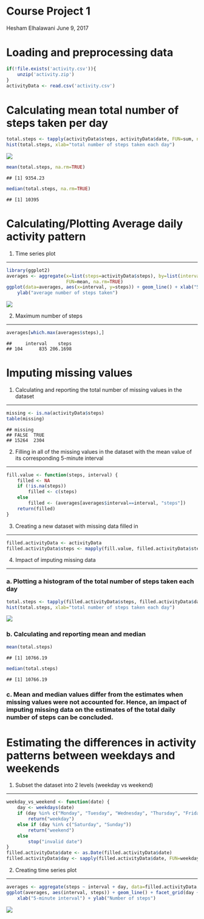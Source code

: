 Course Project 1
================
Hesham Elhalawani
June 9, 2017

Loading and preprocessing data
==============================

``` r
if(!file.exists('activity.csv')){
    unzip('activity.zip')
}
activityData <- read.csv('activity.csv')
```

Calculating mean total number of steps taken per day
====================================================

``` r
total.steps <- tapply(activityData$steps, activityData$date, FUN=sum, na.rm=TRUE)
hist(total.steps, xlab="total number of steps taken each day")
```

![](PA1_template_files/figure-markdown_github/unnamed-chunk-2-1.png)

``` r
mean(total.steps, na.rm=TRUE)
```

    ## [1] 9354.23

``` r
median(total.steps, na.rm=TRUE)
```

    ## [1] 10395

Calculating/Plotting Average daily activity pattern
===================================================

1. Time series plot
-------------------

``` r
library(ggplot2)
averages <- aggregate(x=list(steps=activityData$steps), by=list(interval=activityData$interval),
                      FUN=mean, na.rm=TRUE)
ggplot(data=averages, aes(x=interval, y=steps)) + geom_line() + xlab("5-minute interval") +
    ylab("average number of steps taken")
```

![](PA1_template_files/figure-markdown_github/unnamed-chunk-3-1.png)

2. Maximum number of steps
--------------------------

``` r
averages[which.max(averages$steps),]
```

    ##     interval    steps
    ## 104      835 206.1698

Imputing missing values
=======================

1. Calculating and reporting the total number of missing values in the dataset
------------------------------------------------------------------------------

``` r
missing <- is.na(activityData$steps)
table(missing)
```

    ## missing
    ## FALSE  TRUE 
    ## 15264  2304

2. Filling in all of the missing values in the dataset with the mean value of its corresponding 5-minute interval
-----------------------------------------------------------------------------------------------------------------

``` r
fill.value <- function(steps, interval) {
    filled <- NA
    if (!is.na(steps))
        filled <- c(steps)
    else
        filled <- (averages[averages$interval==interval, "steps"])
    return(filled)
}
```

3. Creating a new dataset with missing data filled in
-----------------------------------------------------

``` r
filled.activityData <- activityData
filled.activityData$steps <- mapply(fill.value, filled.activityData$steps, filled.activityData$interval)
```

4. Impact of imputing missing data
----------------------------------

### a. Plotting a histogram of the total number of steps taken each day

``` r
total.steps <- tapply(filled.activityData$steps, filled.activityData$date, FUN=sum)
hist(total.steps, xlab="total number of steps taken each day")
```

![](PA1_template_files/figure-markdown_github/unnamed-chunk-8-1.png)

### b. Calculating and reporting mean and median

``` r
mean(total.steps)
```

    ## [1] 10766.19

``` r
median(total.steps)
```

    ## [1] 10766.19

### c. Mean and median values differ from the estimates when missing values were not accounted for. Hence, an impact of imputing missing data on the estimates of the total daily number of steps can be concluded.

Estimating the differences in activity patterns between weekdays and weekends
=============================================================================

1. Subset the dataset into 2 levels (weekday vs weekend)
--------------------------------------------------------

``` r
weekday_vs_weekend <- function(date) {
    day <- weekdays(date)
    if (day %in% c("Monday", "Tuesday", "Wednesday", "Thursday", "Friday"))
        return("weekday")
    else if (day %in% c("Saturday", "Sunday"))
        return("weekend")
    else
        stop("invalid date")
}
filled.activityData$date <- as.Date(filled.activityData$date)
filled.activityData$day <- sapply(filled.activityData$date, FUN=weekday_vs_weekend)
```

2. Creating time series plot
----------------------------

``` r
averages <- aggregate(steps ~ interval + day, data=filled.activityData, mean)
ggplot(averages, aes(interval, steps)) + geom_line() + facet_grid(day ~ .) +
    xlab("5-minute interval") + ylab("Number of steps")
```

![](PA1_template_files/figure-markdown_github/unnamed-chunk-11-1.png)
